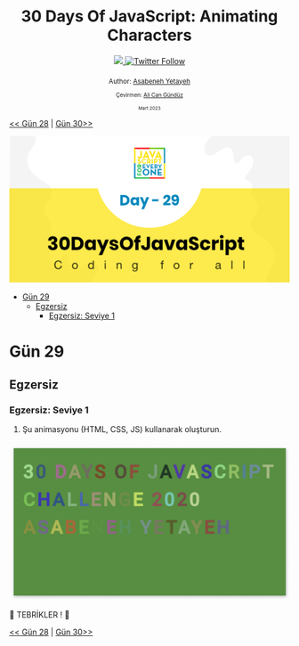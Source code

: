 <div align="center">
  <h1> 30 Days Of JavaScript: Animating Characters</h1>
  <a class="header-badge" target="_blank" href="https://www.linkedin.com/in/asabeneh/">
  <img src="https://img.shields.io/badge/style--5eba00.svg?label=LinkedIn&logo=linkedin&style=social">
  </a>
  <a class="header-badge" target="_blank" href="https://twitter.com/Asabeneh">
  <img alt="Twitter Follow" src="https://img.shields.io/twitter/follow/asabeneh?style=social">
  </a>

  <sub>Author:
  <a href="https://www.linkedin.com/in/asabeneh/" target="_blank">Asabeneh Yetayeh</a><br>
<sub>Çevirmen:
  <a href="https://github.com/alicangunduz" target="_blank">Ali Can Gündüz</a><br>
  <small> Mart 2023</small>
  </sub>

</div>

[<< Gün 28](../28_Day_Mini_project_leaderboard/28_day_mini_project_leaderboard.md) | [Gün 30>>](../30_Day_Mini_project_final/30_day_mini_project_final.md)

![Thirty Days Of JavaScript](../images/../../images/banners/day_1_29.png)

- [Gün 29](#gün-29)
  - [Egzersiz](#egzersiz)
    - [Egzersiz: Seviye 1](#egzersiz-seviye-1)

# Gün 29

## Egzersiz

### Egzersiz: Seviye 1

1. Şu animasyonu (HTML, CSS, JS) kullanarak oluşturun.

![Slider](../images/.././../images/projects/dom_min_project_30DaysOfJavaScript_color_changing_day_9.1.gif)


🎉 TEBRİKLER ! 🎉

[<< Gün 28](../28_Day_Mini_project_leaderboard/28_day_mini_project_leaderboard.md) | [Gün 30>>](../30_Day_Mini_project_final/30_day_mini_project_final.md)